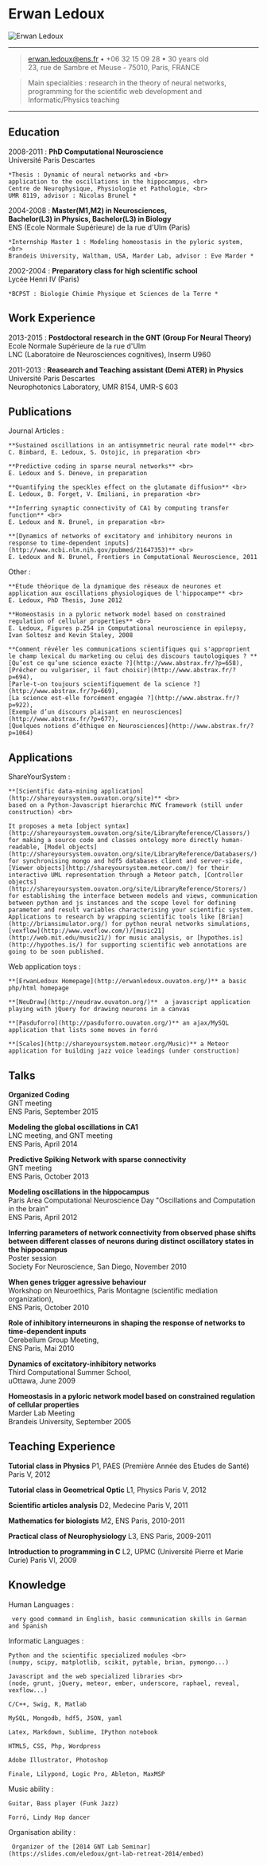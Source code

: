 Erwan Ledoux
============

![](https://shareyoursystem.ouvaton.org/ErwanPicture.jpg "Erwan Ledoux")

----

> <erwan.ledoux@ens.fr> • +06 32 15 09 28 • 30 years old\
> 23, rue de Sambre et Meuse - 75010, Paris, FRANCE
 
>   Main specialities : research in the theory 
>   of neural networks, programming for the scientific 
>   web development and Informatic/Physics teaching

----

Education
---------

2008-2011
:   **PhD Computational Neuroscience** <br>
     Université Paris Descartes <br>
    
    *Thesis : Dynamic of neural networks and <br>
    application to the oscillations in the hippocampus, <br>
    Centre de Neurophysique, Physiologie et Pathologie, <br>
    UMR 8119, advisor : Nicolas Brunel *

2004-2008
:   **Master(M1,M2) in Neurosciences,** <br> 
    **Bachelor(L3) in Physics, Bachelor(L3) in Biology** <br>
    ENS (Ecole Normale Supérieure) de la rue d'Ulm (Paris)

    *Internship Master 1 : Modeling homeostasis in the pyloric system, <br>
    Brandeis University, Waltham, USA, Marder Lab, advisor : Eve Marder *

2002-2004
:   **Preparatory class for high scientific school** <br>
    Lycée Henri IV (Paris)

    *BCPST : Biologie Chimie Physique et Sciences de la Terre * 


Work Experience
----------

2013-2015 
:    **Postdoctoral research in the GNT (Group For Neural Theory)** <br>
     Ecole Normale Supérieure de la rue d'Ulm <br>
     LNC (Laboratoire de Neurosciences cognitives), Inserm U960

2011-2013
:    **Reasearch and Teaching assistant (Demi ATER) in Physics** <br>
     Université Paris Descartes <br>
     Neurophotonics Laboratory, UMR 8154, UMR-S 603


Publications 
--------------------

Journal Articles
:    
   
    **Sustained oscillations in an antisymmetric neural rate model** <br>
    C. Bimbard, E. Ledoux, S. Ostojic, in preparation <br>

    **Predictive coding in sparse neural networks** <br>
    E. Ledoux and S. Deneve, in preparation 

    **Quantifying the speckles effect on the glutamate diffusion** <br>
    E. Ledoux, B. Forget, V. Emiliani, in preparation <br>

    **Inferring synaptic connectivity of CA1 by computing transfer function** <br>
    E. Ledoux and N. Brunel, in preparation <br>

    **[Dynamics of networks of excitatory and inhibitory neurons in response to time-dependent inputs](http://www.ncbi.nlm.nih.gov/pubmed/21647353)** <br>
    E. Ledoux and N. Brunel, Frontiers in Computational Neuroscience, 2011 

Other
:    
       
    **Étude théorique de la dynamique des réseaux de neurones et application aux oscillations physiologiques de l'hippocampe** <br>
    E. Ledoux, PhD Thesis, June 2012 

    **Homeostasis in a pyloric network model based on constrained regulation of cellular properties** <br>
    E. Ledoux, Figures p.254 in Computational neuroscience in epilepsy, Ivan Soltesz and Kevin Staley, 2008 

    **Comment révéler les communications scientifiques qui s'approprient le champ lexical du marketing ou celui des discours tautologiques ? **
    [Qu’est ce qu’une science exacte ?](http://www.abstrax.fr/?p=658),
    [Prêcher ou vulgariser, il faut choisir](http://www.abstrax.fr/?p=694),
    [Parle-t-on toujours scientifiquement de la science ?](http://www.abstrax.fr/?p=669),
    [La science est-elle forcément engagée ?](http://www.abstrax.fr/?p=922),
    [Exemple d’un discours plaisant en neurosciences](http://www.abstrax.fr/?p=677),
    [Quelques notions d’éthique en Neurosciences](http://www.abstrax.fr/?p=1064) 

Applications
--------------------

ShareYourSystem
:    

    **[Scientific data-mining application](http://shareyoursystem.ouvaton.org/site)** <br> 
    based on a Python-Javascript hierarchic MVC framework (still under construction) <br>

    It proposes a meta [object syntax](http://shareyoursystem.ouvaton.org/site/LibraryReference/Classors/) for making a source code and classes ontology more directly human-readable, [Model objects](http://shareyoursystem.ouvaton.org/site/LibraryReference/Databasers/) for synchronising mongo and hdf5 databases client and server-side, [Viewer objects](http://shareyoursystem.meteor.com/) for their interactive UML representation through a Meteor patch, [Controller objects](http://shareyoursystem.ouvaton.org/site/LibraryReference/Storers/) for establishing the interface between models and views, communication between python and js instances and the scope level for defining parameter and result variables characterising your scientific system. Applications to research by wrapping scientific tools like [Brian](http://briansimulator.org/) for python neural networks simulations, [vexflow](http://www.vexflow.com/)/[music21](http://web.mit.edu/music21/) for music analysis, or [hypothes.is](http://hypothes.is/) for supporting scientific web annotations are going to be soon published.
    

Web application toys
:    
      
    **[ErwanLedoux Homepage](http://erwanledoux.ouvaton.org/)** a basic php/html homepage 
  
    **[NeuDraw](http://neudraw.ouvaton.org/)**  a javascript application playing with jQuery for drawing neurons in a canvas
  
    **[Pasduforro](http://pasduforro.ouvaton.org/)** an ajax/MySQL application that lists some moves in forró
  
    **[Scales](http://shareyoursystem.meteor.org/Music)** a Meteor application for building jazz voice leadings (under construction)

Talks
--------------------

**Organized Coding** <br>
GNT meeting  <br>
ENS Paris, September 2015 

**Modeling the global oscillations in CA1** <br>
LNC meeting, and GNT meeting  <br>
ENS Paris, April 2014 

**Predictive Spiking Network with sparse connectivity** <br>
GNT meeting  <br>
ENS Paris, October 2013 

**Modeling oscillations in the hippocampus** <br>
Paris Area Computational Neuroscience Day 
"Oscillations and Computation in the brain" <br>
ENS Paris, April 2012 

**Inferring parameters of network connectivity from observed phase shifts between different classes of neurons during distinct oscillatory states in the hippocampus** <br>
Poster session  <br>
Society For Neuroscience, San Diego, November 2010 

**When genes trigger agressive behaviour** <br>
Workshop on Neuroethics, Paris Montagne (scientific mediation organization), <br>
ENS Paris, October 2010 

**Role of inhibitory interneurons in shaping the response of networks to time-dependent inputs** <br>
Cerebellum Group Meeting, <br>
ENS Paris, Mai 2010 

**Dynamics of excitatory-inhibitory networks** <br>
Third Computational Summer School, <br>
uOttawa, June 2009 

**Homeostasis in a pyloric network model based on constrained regulation of cellular properties** <br>
Marder Lab Meeting <br>
Brandeis University, September 2005 

Teaching Experience
--------------------

**Tutorial class in Physics**
  P1, PAES (Première Année des Etudes de Santé) Paris V, 2012 

**Tutorial class in Geometrical Optic**
  L1, Physics Paris V, 2012 

**Scientific articles analysis**
  D2, Medecine Paris V, 2011 

**Mathematics for biologists**
  M2, ENS Paris, 2010-2011

**Practical class of Neurophysiology** 
  L3, ENS Paris, 2009-2011 

**Introduction to programming in C** 
  L2, UPMC (Université Pierre et Marie Curie) Paris VI, 2009 

Knowledge
----------------------------------------

Human Languages
:    

     very good command in English, basic communication skills in German and Spanish

Informatic Languages
:    

    Python and the scientific specialized modules <br>
    (numpy, scipy, matplotlib, scikit, pytable, brian, pymongo...)
  
    Javascript and the web specialized libraries <br>
    (node, grunt, jQuery, meteor, ember, underscore, raphael, reveal, vexflow...)
  
    C/C++, Swig, R, Matlab
  
    MySQL, Mongodb, hdf5, JSON, yaml 
  
    Latex, Markdown, Sublime, IPython notebook

    HTML5, CSS, Php, Wordpress

    Adobe Illustrator, Photoshop
  
    Finale, Lilypond, Logic Pro, Ableton, MaxMSP

Music ability
:    

    Guitar, Bass player (Funk Jazz)

    Forró, Lindy Hop dancer

Organisation ability
:    

     Organizer of the [2014 GNT Lab Seminar](https://slides.com/eledoux/gnt-lab-retreat-2014/embed) 

